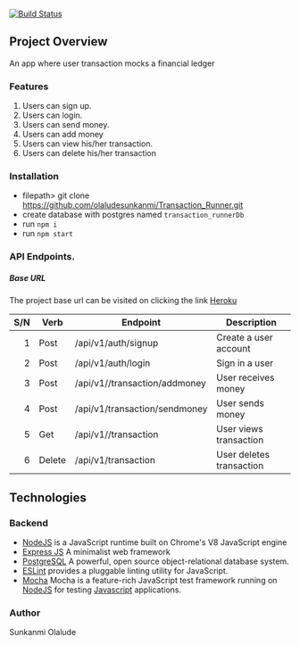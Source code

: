 [![Build Status](https://travis-ci.com/olaludesunkanmi/Transaction_Runner.svg?branch=main)](https://travis-ci.com/olaludesunkanmi/Transaction_Runner)

## Project Overview

An app where user transaction mocks a financial ledger

### Features

1. Users can sign up.
2. Users can login.
3. Users can send money.
4. Users can add money
5. Users can view his/her transaction.
6. Users can delete his/her transaction

### Installation

- filepath> git clone https://github.com/olaludesunkanmi/Transaction_Runner.git
- create database with postgres named `transaction_runnerDb`
- run `npm i`
- run `npm start`

### API Endpoints.

##### Base URL

The project base url can be visited on clicking the link [Heroku](https://transaction-runner-v1.herokuapp.com/)

| S/N | Verb   | Endpoint                      | Description              |
| --: | ------ | ----------------------------- | ------------------------ |
|   1 | Post   | /api/v1/auth/signup           | Create a user account    |
|   2 | Post   | /api/v1/auth/login            | Sign in a user           |
|   3 | Post   | /api/v1//transaction/addmoney | User receives money      |
|   4 | Post   | /api/v1/transaction/sendmoney | User sends money         |
|   5 | Get    | /api/v1//transaction          | User views transaction   |
|   6 | Delete | /api/v1/transaction           | User deletes transaction |

## Technologies

### Backend

- [NodeJS](http://nodejs.org/en) is a JavaScript runtime built on Chrome's V8 JavaScript engine
- [Express JS](http://express.com) A minimalist web framework
- [PostgreSQL](https://www.postgresql.org/) A powerful, open source object-relational database system.
- [ESLint](eslint.org) provides a pluggable linting utility for JavaScript.
- [Mocha](https://mochajs.org/) Mocha is a feature-rich JavaScript test framework running on [NodeJS](nodejs.org/en) for testing [Javascript](javascript.com) applications.

### Author

Sunkanmi Olalude
